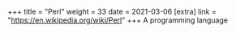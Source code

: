 +++
title = "Perl"
weight = 33
date = 2021-03-06
[extra]
link = "https://en.wikipedia.org/wiki/Perl"
+++
A programming language

